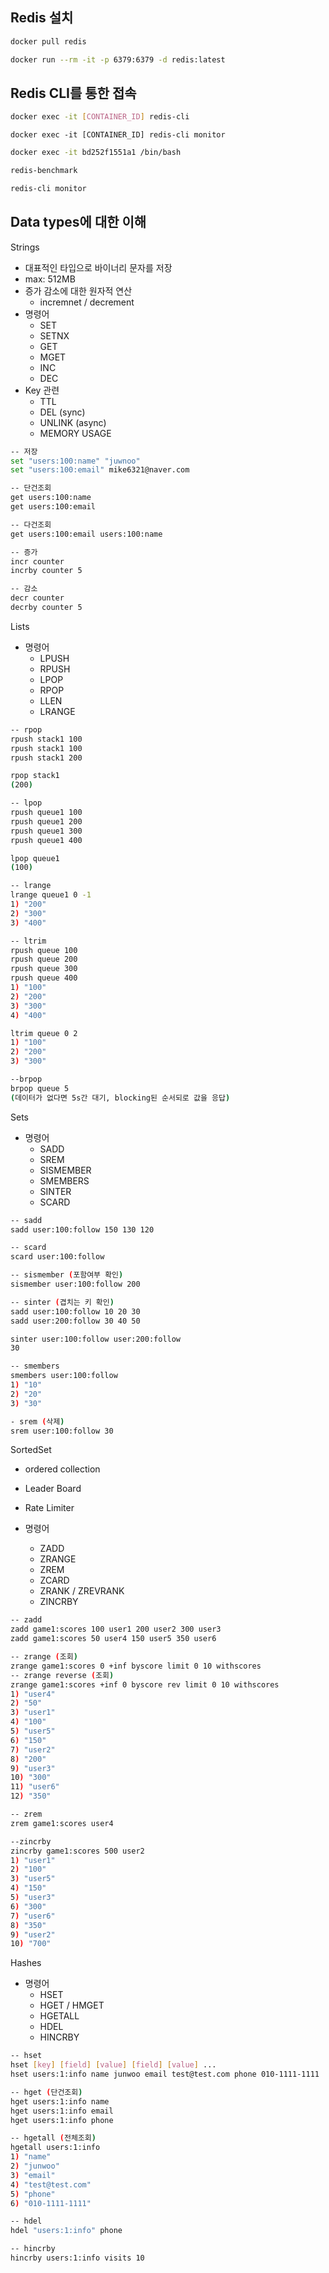 ## Redis 설치

```sh
docker pull redis
```

```sh
docker run --rm -it -p 6379:6379 -d redis:latest
```

## Redis CLI를 통한 접속

```sh
docker exec -it [CONTAINER_ID] redis-cli
```

```
docker exec -it [CONTAINER_ID] redis-cli monitor
```



```sh
docker exec -it bd252f1551a1 /bin/bash
```

```sh
redis-benchmark
```

```sh
redis-cli monitor
```

## Data types에 대한 이해

Strings

*  대표적인 타입으로 바이너리 문자를 저장
  * max: 512MB
* 증가 감소에 대한 원자적 연산
  * incremnet / decrement
* 명령어
  * SET
  * SETNX
  * GET
  * MGET
  * INC
  * DEC
* Key 관련
  * TTL
  * DEL (sync)
  * UNLINK (async)
  * MEMORY USAGE

```sh
-- 저장
set "users:100:name" "juwnoo"
set "users:100:email" mike6321@naver.com

-- 단건조회
get users:100:name
get users:100:email

-- 다건조회
get users:100:email users:100:name

-- 증가
incr counter
incrby counter 5

-- 감소
decr counter
decrby counter 5
```



Lists

* 명령어
  * LPUSH
  * RPUSH
  * LPOP
  * RPOP
  * LLEN
  * LRANGE

```sh
-- rpop
rpush stack1 100
rpush stack1 100
rpush stack1 200

rpop stack1
(200)

-- lpop
rpush queue1 100
rpush queue1 200
rpush queue1 300
rpush queue1 400

lpop queue1
(100)

-- lrange
lrange queue1 0 -1
1) "200"
2) "300"
3) "400"

-- ltrim
rpush queue 100
rpush queue 200
rpush queue 300
rpush queue 400
1) "100"
2) "200"
3) "300"
4) "400"

ltrim queue 0 2
1) "100"
2) "200"
3) "300"

--brpop
brpop queue 5 
(데이터가 없다면 5s간 대기, blocking된 순서되로 값을 응답)
```



Sets

* 명령어
  * SADD
  * SREM
  * SISMEMBER
  * SMEMBERS
  * SINTER
  * SCARD

```sh
-- sadd
sadd user:100:follow 150 130 120

-- scard
scard user:100:follow

-- sismember (포함여부 확인)
sismember user:100:follow 200

-- sinter (겹치는 키 확인)
sadd user:100:follow 10 20 30
sadd user:200:follow 30 40 50

sinter user:100:follow user:200:follow
30

-- smembers
smembers user:100:follow
1) "10"
2) "20"
3) "30"

- srem (삭제)
srem user:100:follow 30
```



SortedSet

* ordered collection
* Leader Board
* Rate Limiter

* 명령어
  * ZADD
  * ZRANGE
  * ZREM
  * ZCARD
  * ZRANK / ZREVRANK
  * ZINCRBY

```sh
-- zadd
zadd game1:scores 100 user1 200 user2 300 user3
zadd game1:scores 50 user4 150 user5 350 user6

-- zrange (조회)
zrange game1:scores 0 +inf byscore limit 0 10 withscores
-- zrange reverse (조회)
zrange game1:scores +inf 0 byscore rev limit 0 10 withscores
1) "user4"
2) "50"
3) "user1"
4) "100"
5) "user5"
6) "150"
7) "user2"
8) "200"
9) "user3"
10) "300"
11) "user6"
12) "350"

-- zrem
zrem game1:scores user4

--zincrby
zincrby game1:scores 500 user2
1) "user1"
2) "100"
3) "user5"
4) "150"
5) "user3"
6) "300"
7) "user6"
8) "350"
9) "user2"
10) "700"
```



Hashes

* 명령어
  * HSET
  * HGET / HMGET
  * HGETALL
  * HDEL
  * HINCRBY

```sh
-- hset
hset [key] [field] [value] [field] [value] ...
hset users:1:info name junwoo email test@test.com phone 010-1111-1111

-- hget (단건조회)
hget users:1:info name
hget users:1:info email
hget users:1:info phone

-- hgetall (전체조회)
hgetall users:1:info
1) "name"
2) "junwoo"
3) "email"
4) "test@test.com"
5) "phone"
6) "010-1111-1111"

-- hdel
hdel "users:1:info" phone

-- hincrby
hincrby users:1:info visits 10
```





